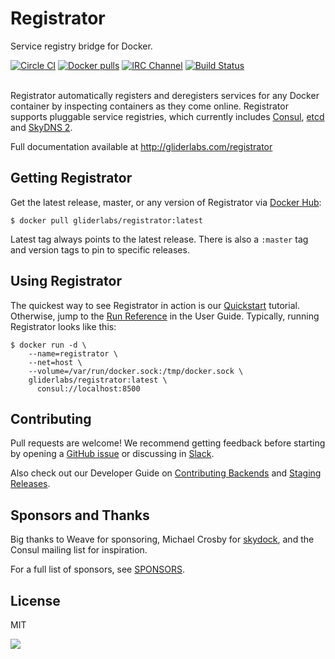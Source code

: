 # Registrator

Service registry bridge for Docker.

[![Circle CI](https://circleci.com/gh/gliderlabs/registrator.png?style=shield)](https://circleci.com/gh/gliderlabs/registrator)
[![Docker pulls](https://img.shields.io/docker/pulls/gliderlabs/registrator.svg)](https://hub.docker.com/r/gliderlabs/registrator/)
[![IRC Channel](https://img.shields.io/badge/irc-%23gliderlabs-blue.svg)](https://kiwiirc.com/client/irc.freenode.net/#gliderlabs)
[![Build Status](http://ci.rbkmoney.com/buildStatus/icon?job=rbkmoney_private/registrator/master)](http://ci.rbkmoney.com/job/rbkmoney_private/job/registrator/job/master/)
<br /><br />

Registrator automatically registers and deregisters services for any Docker
container by inspecting containers as they come online. Registrator
supports pluggable service registries, which currently includes
[Consul](http://www.consul.io/), [etcd](https://github.com/coreos/etcd) and
[SkyDNS 2](https://github.com/skynetservices/skydns/).

Full documentation available at http://gliderlabs.com/registrator

## Getting Registrator

Get the latest release, master, or any version of Registrator via [Docker Hub](https://registry.hub.docker.com/u/gliderlabs/registrator/):

	$ docker pull gliderlabs/registrator:latest

Latest tag always points to the latest release. There is also a `:master` tag
and version tags to pin to specific releases.

## Using Registrator

The quickest way to see Registrator in action is our
[Quickstart](https://gliderlabs.com/registrator/latest/user/quickstart)
tutorial. Otherwise, jump to the [Run
Reference](https://gliderlabs.com/registrator/latest/user/run) in the User
Guide. Typically, running Registrator looks like this:

    $ docker run -d \
        --name=registrator \
        --net=host \
        --volume=/var/run/docker.sock:/tmp/docker.sock \
        gliderlabs/registrator:latest \
          consul://localhost:8500

## Contributing

Pull requests are welcome! We recommend getting feedback before starting by
opening a [GitHub issue](https://github.com/gliderlabs/registrator/issues) or
discussing in [Slack](http://glider-slackin.herokuapp.com/).

Also check out our Developer Guide on [Contributing
Backends](https://gliderlabs.com/registrator/latest/dev/backends) and [Staging
Releases](https://gliderlabs.com/registrator/latest/dev/releases).

## Sponsors and Thanks

Big thanks to Weave for sponsoring, Michael Crosby for
[skydock](https://github.com/crosbymichael/skydock), and the Consul mailing list
for inspiration.

For a full list of sponsors, see
[SPONSORS](https://github.com/gliderlabs/registrator/blob/master/SPONSORS).

## License

MIT

<img src="https://ga-beacon.appspot.com/UA-58928488-2/registrator/readme?pixel" />
